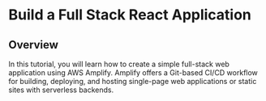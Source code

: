 # Build a Full Stack React Application 

## Overview

In this tutorial, you will learn how to create a simple full-stack web application using AWS Amplify. Amplify offers a Git-based CI/CD workflow for building, deploying, 
and hosting single-page web applications or static sites with serverless backends.
